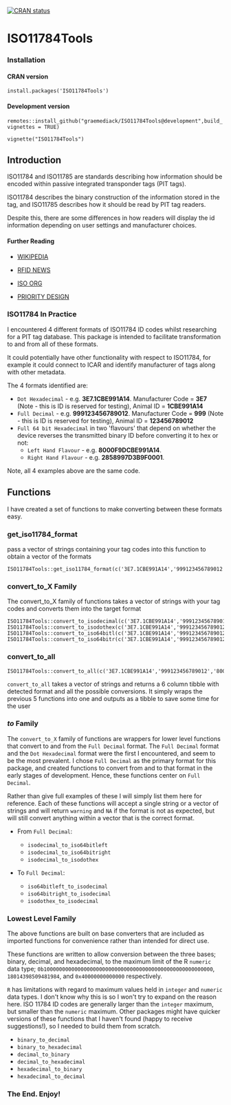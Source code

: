 <!-- badges: start -->

[![CRAN status](https://www.r-pkg.org/badges/version/ISO11784Tools)](https://CRAN.R-project.org/package=ISO11784Tools)
<!-- badges: end -->

# ISO11784Tools

### Installation

#### CRAN version
`install.packages('ISO11784Tools')`

#### Development version
`remotes::install_github("graemediack/ISO11784Tools@development",build_vignettes = TRUE)`

`vignette("ISO11784Tools")`


## Introduction
ISO11784 and ISO11785 are standards describing how information should be encoded within passive integrated transponder tags (PIT tags).

ISO11784 describes the binary construction of the information stored in the tag, and ISO11785 describes how it should be read by PIT tag readers.

Despite this, there are some differences in how readers will display the id information depending on user settings and manufacturer choices.

#### Further Reading

- [WIKIPEDIA](https://en.wikipedia.org/wiki/ISO_11784_and_ISO_11785)

- [RFID NEWS](https://www.rfidnews.com/ISOstandard/ISOstandard.html)

- [ISO ORG](https://www.iso.org/standard/25881.html)

- [PRIORITY DESIGN](https://www.priority1design.com.au/fdx-b_animal_identification_protocol.html)

### ISO11784 In Practice

I encountered 4 different formats of ISO11784 ID codes whilst researching for a PIT tag database. This package is intended to facilitate transformation to and from all of these formats.

It could potentially have other functionality with respect to ISO11784, for example it could connect to ICAR and identify manufacturer of tags along with other metadata.

The 4 formats identified are:

- `Dot Hexadecimal` - e.g. **3E7.1CBE991A14**. Manufacturer Code = **3E7** (Note - this is ID is reserved for testing), Animal ID = **1CBE991A14**
- `Full Decimal` - e.g. **999123456789012**. Manufacturer Code = **999** (Note - this is ID is reserved for testing), Animal ID = **123456789012**
- `Full 64 bit Hexadecimal` in two 'flavours' that depend on whether the device reverses the transmitted binary ID before converting it to hex or not:
  - `Left Hand Flavour` - e.g. **8000F9DCBE991A14**. 
  - `Right Hand Flavour` - e.g. **2858997D3B9F0001**.

Note, all 4 examples above are the same code.

## Functions

I have created a set of functions to make converting between these formats easy.

### get_iso11784_format

pass a vector of strings containing your tag codes into this function to obtain a vector of the formats
```{r, include=T,warning = FALSE}
ISO11784Tools::get_iso11784_format(c('3E7.1CBE991A14','999123456789012','8000F9DCBE991A14','2858997D3B9F0001','blahblah'))
```

### convert_to_X Family

The convert_to_X family of functions takes a vector of strings with your tag codes and converts them into the target format
```{r, include=T,warning=F}
ISO11784Tools::convert_to_isodecimal(c('3E7.1CBE991A14','999123456789012','8000F9DCBE991A14','2858997D3B9F0001','blahblah'))
ISO11784Tools::convert_to_isodothex(c('3E7.1CBE991A14','999123456789012','8000F9DCBE991A14','2858997D3B9F0001','blahblah'))
ISO11784Tools::convert_to_iso64bitl(c('3E7.1CBE991A14','999123456789012','8000F9DCBE991A14','2858997D3B9F0001','blahblah'))
ISO11784Tools::convert_to_iso64bitr(c('3E7.1CBE991A14','999123456789012','8000F9DCBE991A14','2858997D3B9F0001','blahblah'))
```

### convert_to_all
```{r, include=T,warning=F}
ISO11784Tools::convert_to_all(c('3E7.1CBE991A14','999123456789012','8000F9DCBE991A14','2858997D3B9F0001','blahblah'))
```

`convert_to_all` takes a vector of strings and returns a 6 column tibble with detected format and all the possible conversions. It simply wraps the previous 5 functions into one and outputs as a tibble to save some time for the user

### _to_ Family

The `convert_to_X` family of functions are wrappers for lower level functions that convert to and from the `Full Decimal` format. The `Full Decimal` format and the `Dot Hexadecimal` format were the first I encountered, and seem to be the most prevalent. I chose `Full Decimal` as the primary format for this package, and created functions to convert from and to that format in the early stages of development. Hence, these functions center on `Full Decimal`.

Rather than give full examples of these I will simply list them here for reference. Each of these functions will accept a single string or a vector of strings and will return `warning` and `NA` if the format is not as expected, but will still convert anything within a vector that is the correct format.

- From `Full Decimal`:

  - `isodecimal_to_iso64bitleft`
  - `isodecimal_to_iso64bitright`
  - `isodecimal_to_isodothex`
  
- To `Full Decimal`:

  - `iso64bitleft_to_isodecimal`
  - `iso64bitright_to_isodecimal`
  - `isodothex_to_isodecimal`
  
### Lowest Level Family

The above functions are built on base converters that are included as imported functions for convenience rather than intended for direct use.

These functions are written to allow conversion between the three bases; binary, decimal, and hexadecimal, to the maximum limit of the R `numeric` data type; `0b1000000000000000000000000000000000000000000000000000000`, `18014398509481984`, and `0x40000000000000` respectively. 

`R` has limitations with regard to maximum values held in `integer` and `numeric` data types. I don't know why this is so I won't try to expand on the reason here. ISO 11784 ID codes are generally larger than the `integer` maximum, but smaller than the `numeric` maximum. Other packages might have quicker versions of these functions that I haven't found (happy to receive suggestions!), so I needed to build them from scratch.

- `binary_to_decimal`
- `binary_to_hexadecimal`
- `decimal_to_binary`
- `decimal_to_hexadecimal`
- `hexadecimal_to_binary`
- `hexadecimal_to_decimal`

### The End. Enjoy!
